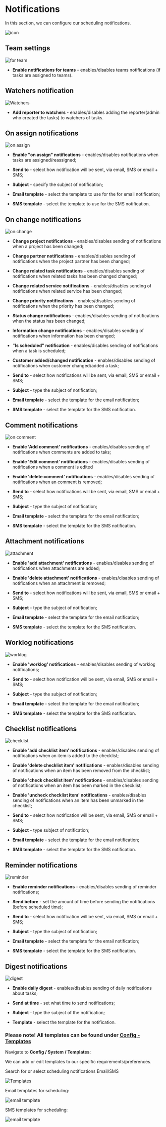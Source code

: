 Notifications
=============
In this section, we can configure our scheduling notifications.


![icon](notifications.png)

## Team settings

![for team](enable_notifications_for_team.png)

* **Enable notifications for teams** - enables/disables teams notifications (if tasks are assigned to teams).

## Watchers notification

![Watchers](watchers.png)

* **Add reporter to watchers** - enables/disables adding the reporter(admin who created the tasks) to watchers of tasks.

## On assign notifications
![on assign](on_assign.png)

* **Enable "on assign" notifications** - enables/disables notifications when tasks are assigned/reassigned;

* **Send to** - select how notification will be sent, via email, SMS or email + SMS;

* **Subject** - specify the subject of notification;

* **Email template** - select the template to use for the for email notification;

* **SMS template** - select the template to use for the SMS notification.

## On change notifications
![on change](on_change.png)

* **Change project notifications** - enables/disables sending of notifications when a project has been changed;

* **Change partner notifications** - enables/disables sending of notifications when the project partner has been changed;

* **Change related task notifications** - enables/disables sending of notifications when related tasks has been changed changed;

* **Change related service notifications** - enables/disables sending of notifications when related service has been changed;

* **Change priority notifications** - enables/disables sending of notifications when the priority has been changed;

* **Status change notifications** - enables/disables sending of notifications when the status has been changed;

* **Information change notifications** - enables/disables sending of notifications when information has been changed;

* **"Is scheduled" notification** - enables/disables sending of notifications when a task is scheduled;

* **Customer added/changed notification** - enables/disables sending of notifications when customer changed/added a task;

* **Send to** - select how notifications will be sent, via email, SMS or email + SMS;

* **Subject** - type the subject of notification;

* **Email template** - select the template for the email notification;

* **SMS template** - select the template for the SMS notification.

## Comment notifications
![on comment](on_comment.png)

* **Enable 'Add comment' notifications** - enables/disables sending of notifications when comments are added to taks;

* **Enable 'Edit comment' notifications** - enables/disables sending of notifications when a comment is edited

* **Enable 'delete comment' notifications** - enables/disables sending of notifications when an comment is removed;

* **Send to** - select how notifications will be sent, via email, SMS or email + SMS;

* **Subject** - type the subject of notification;

* **Email template** - select the template for the email notification;

* **SMS template** - select the template for the SMS notification.

## Attachment notifications
![attachment](attachments2.png)

* **Enable 'add attachment' notifications** - enables/disables sending of notifications when attachments are added;

* **Enable 'delete attachment' notifications** - enables/disables sending of notifications when an attachment is removed;

* **Send to** - select how notifications will be sent, via email, SMS or email + SMS;

* **Subject** - type the subject of notification;

* **Email template** - select the template for the email notification;

* **SMS template** - select the template for the SMS notification.

## Worklog notifications
![worklog](worklog.png)

* **Enable 'worklog' notifications** - enables/disables sending of worklog notifications;

* **Send to** - select how notification will be sent, via email, SMS or email + SMS;

* **Subject** - type the subject of notification;

* **Email template** - select the template for the email notification;

* **SMS template** - select the template for the SMS notification.

## Checklist notifications
![checklist](checklist.png)

* **Enable 'add checklist item' notifications** - enables/disables sending of notifications when an item is added to the checklist;

* **Enable 'delete checklist item' notifications** -  enables/disables sending of notifications when an item has been removed from the checklist;

* **Enable 'check checklist item' notifications** -  enables/disables sending of notifications when an item has been marked in the checklist;

* **Enable 'uncheck checklist item' notifications** -  enables/disables sending of notifications when an item has been unmarked in the checklist;

* **Send to** - select how notification will be sent, via email, SMS or email + SMS;

* **Subject** - type subject of notification;

* **Email template** - select the template for the email notification;

* **SMS template** - select the template for the SMS notification.

## Reminder notifications
![reminder](reminder.png)

* **Enable reminder notifications** -  enables/disables sending of reminder notifications;

* **Send before** - set the amount of time before sending the notifications (before scheduled time);

* **Send to** - select how notification will be sent, via email, SMS or email + SMS;

* **Subject** - type the subject of notification;

* **Email template** - select the template for the email notification;

* **SMS template** - select the template for the SMS notification.

## Digest notifications
![digest](digest.png)

* **Enable daily digest** -  enables/disables sending of daily notifications about tasks;

* **Send at time** - set what time to send notifications;

* **Subject** - type the subject of the notification;

* **Template** - select the template for the notification.

### Please note! All templates can be found under [Config - Templates](configuration/system/templates/templates.md)

Navigate to **Config / System / Templates**:

We can add or edit templates to our specific requirements/preferences.

Search for or select scheduling notifications Email/SMS

![Templates](templates.png)

Email templates for scheduling:

![email template](email_template.png)

SMS templates for scheduling:

![email template](email_template.png)
